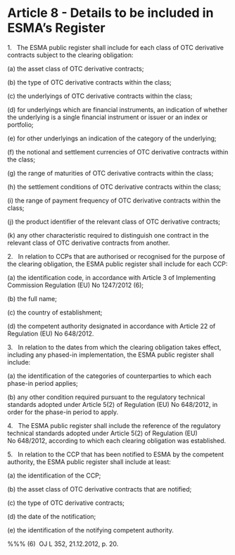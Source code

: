 # Article 8 - Details to be included in ESMA’s Register


1.   The ESMA public register shall include for each class of OTC derivative contracts subject to the clearing obligation:

(a) the asset class of OTC derivative contracts;

(b) the type of OTC derivative contracts within the class;

(c) the underlyings of OTC derivative contracts within the class;

(d) for underlyings which are financial instruments, an indication of whether the underlying is a single financial instrument or issuer or an index or portfolio;

(e) for other underlyings an indication of the category of the underlying;

(f) the notional and settlement currencies of OTC derivative contracts within the class;

(g) the range of maturities of OTC derivative contracts within the class;

(h) the settlement conditions of OTC derivative contracts within the class;

(i) the range of payment frequency of OTC derivative contracts within the class;

(j) the product identifier of the relevant class of OTC derivative contracts;

(k) any other characteristic required to distinguish one contract in the relevant class of OTC derivative contracts from another.

2.   In relation to CCPs that are authorised or recognised for the purpose of the clearing obligation, the ESMA public register shall include for each CCP:

(a) the identification code, in accordance with Article 3 of Implementing Commission Regulation (EU) No 1247/2012 (6);

(b) the full name;

(c) the country of establishment;

(d) the competent authority designated in accordance with Article 22 of Regulation (EU) No 648/2012.

3.   In relation to the dates from which the clearing obligation takes effect, including any phased-in implementation, the ESMA public register shall include:

(a) the identification of the categories of counterparties to which each phase-in period applies;

(b) any other condition required pursuant to the regulatory technical standards adopted under Article 5(2) of Regulation (EU) No 648/2012, in order for the phase-in period to apply.

4.   The ESMA public register shall include the reference of the regulatory technical standards adopted under Article 5(2) of Regulation (EU) No 648/2012, according to which each clearing obligation was established.

5.   In relation to the CCP that has been notified to ESMA by the competent authority, the ESMA public register shall include at least:

(a) the identification of the CCP;

(b) the asset class of OTC derivative contracts that are notified;

(c) the type of OTC derivative contracts;

(d) the date of the notification;

(e) the identification of the notifying competent authority.

%%% (6)  OJ L 352, 21.12.2012, p. 20.
